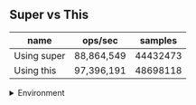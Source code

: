 ## Super vs This

|name|ops/sec|samples|
|-|-|-|
|Using super|88,864,549|44432473|
|Using this|97,396,191|48698118|


<details>
<summary>Environment</summary>

* __Machine:__ linux x64 | 4 vCPUs | 7.6GB Mem
* __Run:__ Thu Sep 04 2025 19:51:57 GMT+0000 (Coordinated Universal Time)
* __Node:__ `v24.7.0`
</details>

<!--
{"environment":{"platform":"linux","arch":"x64","cpus":4,"totalMemory":7.597843170166016},"benchmarks":[{"name":"Using super","samples":44432473,"opsSec":88864549.8418368},{"name":"Using this","samples":48698118,"opsSec":97396191.97692122}]}-->
